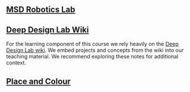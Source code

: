 
## [MSD Robotics Lab](https://msd.unimelb.edu.au/maker-spaces/robotics-lab)

## [Deep Design Lab Wiki](https://wiki.deepdesignlab.online/)

For the learning component of this course we rely heavily on the [Deep Design Lab wiki](https://wiki.deepdesignlab.online/). We embed projects and concepts from the wiki into our teaching material. We recommend exploring these notes for additional context.

## [Place and Colour](https://placecolour.deepdesignlab.online/)
